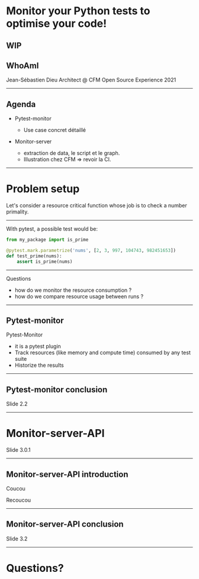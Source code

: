 # Monitor your Python tests to optimise your code!
WIP
---

## WhoAmI

Jean-Sébastien Dieu
Architect @ CFM
Open Source Experience 2021

---

## Agenda

- Pytest-monitor
  - Use case concret détaillé

- Monitor-server
  - extraction de data, le script et le graph.
  - Illustration chez CFM => revoir la CI.

--- ---

# Problem setup

Let's consider a resource critical function whose job is to check a number primality. 

---

With pytest, a possible test would be:

```python
from my_package import is_prime

@pytest.mark.parametrize('nums', [2, 3, 997, 104743, 982451653])
def test_prime(nums):
    assert is_prime(nums)
```
---

Questions
 * how do we monitor the resource consumption ?
 * how do we compare resource usage between runs ?

---

## Pytest-monitor  

Pytest-Monitor
 * it is a pytest plugin
 * Track resources (like memory and compute time) consumed by any test suite
 * Historize the results

---

## Pytest-monitor conclusion

Slide 2.2

--- ---
# Monitor-server-API

Slide 3.0.1

---
## Monitor-server-API introduction

Coucou <!-- .element: class="fragment" data-fragment-index="2" -->

Recoucou <!-- .element: class="fragment" data-fragment-index="1" -->

---

## Monitor-server-API conclusion

Slide 3.2

--- ---
# Questions?
